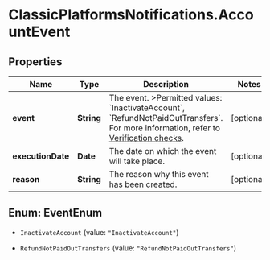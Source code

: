 # ClassicPlatformsNotifications.AccountEvent

## Properties

Name | Type | Description | Notes
------------ | ------------- | ------------- | -------------
**event** | **String** | The event. &gt;Permitted values: &#x60;InactivateAccount&#x60;, &#x60;RefundNotPaidOutTransfers&#x60;. For more information, refer to [Verification checks](https://docs.adyen.com/marketplaces-and-platforms/classic/verification-process). | [optional] 
**executionDate** | **Date** | The date on which the event will take place. | [optional] 
**reason** | **String** | The reason why this event has been created. | [optional] 



## Enum: EventEnum


* `InactivateAccount` (value: `"InactivateAccount"`)

* `RefundNotPaidOutTransfers` (value: `"RefundNotPaidOutTransfers"`)




